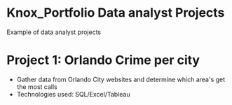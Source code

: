 # Knox_Portfolio Data analyst Projects
Example of data analyst projects


# Project 1: Orlando Crime per city 
* Gather data from Orlando City websites and determine which area's get the most calls
* Technologies used: SQL/Excel/Tableau

